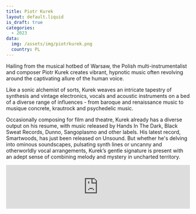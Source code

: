 ```yaml
---
title: Piotr Kurek
layout: default.liquid
is_draft: true
categories:
  - 2023
data:
  img: /assets/img/piotrkurek.png
  country: PL
---
```



<p>Hailing from the musical hotbed of Warsaw, the Polish multi-instrumentalist and composer Piotr Kurek creates vibrant, hypnotic music often revolving around the captivating allure of the human voice.</p>
<p>Like a sonic alchemist of sorts, Kurek weaves an intricate tapestry of synthesis and vintage electronics, vocals and acoustic instruments on a bed of a diverse range of influences - from baroque and renaissance music to musique concrete, krautrock and psychedelic music.</p>
<p>Occasionally composing for film and theatre, Kurek already has a diverse output on his resume, with music released by Hands In The Dark, Black Sweat Records, Dunno, Sangoplasmo and other labels. His latest record, Smartwoods, has just been released on Unsound. But whether he's delving into ominous soundscapes, pulsating synth lines or uncanny and otherworldly vocal arrangements, Kurek’s gentle signature is present with an adept sense of combining melody and mystery in uncharted territory.</p>

<iframe style="border: 0; width: 100%; height: 120px;" src="https://bandcamp.com/EmbeddedPlayer/album=3934290364/size=large/bgcol=ffffff/linkcol=0687f5/tracklist=false/artwork=small/transparent=true/" seamless><a href="https://piotrkurek.bandcamp.com/album/smartwoods">Smartwoods by Piotr Kurek</a></iframe>